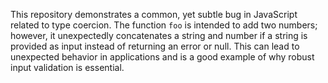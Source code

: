 This repository demonstrates a common, yet subtle bug in JavaScript related to type coercion. The function `foo` is intended to add two numbers; however, it unexpectedly concatenates a string and number if a string is provided as input instead of returning an error or null. This can lead to unexpected behavior in applications and is a good example of why robust input validation is essential.